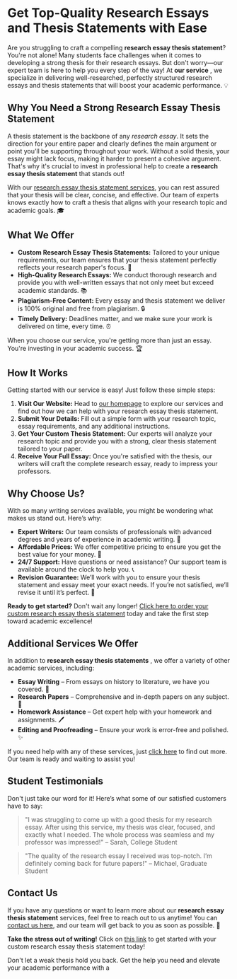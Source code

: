 # Get Top-Quality Research Essays and Thesis Statements with Ease

Are you struggling to craft a compelling **research essay thesis statement**? You're not alone! Many students face challenges when it comes to developing a strong thesis for their research essays. But don't worry—our expert team is here to help you every step of the way! At **our service** , we specialize in delivering well-researched, perfectly structured research essays and thesis statements that will boost your academic performance. 💡

## Why You Need a Strong Research Essay Thesis Statement

A thesis statement is the backbone of any _research essay_. It sets the direction for your entire paper and clearly defines the main argument or point you'll be supporting throughout your work. Without a solid thesis, your essay might lack focus, making it harder to present a cohesive argument. That's why it's crucial to invest in professional help to create a **research essay thesis statement** that stands out!

With our [research essay thesis statement services](https://tinyurl.com/topessay?keyword=research+essay+thesis+statement), you can rest assured that your thesis will be clear, concise, and effective. Our team of experts knows exactly how to craft a thesis that aligns with your research topic and academic goals. 🎓

## What We Offer

- **Custom Research Essay Thesis Statements:** Tailored to your unique requirements, our team ensures that your thesis statement perfectly reflects your research paper's focus. 📝
- **High-Quality Research Essays:** We conduct thorough research and provide you with well-written essays that not only meet but exceed academic standards. 📚
- **Plagiarism-Free Content:** Every essay and thesis statement we deliver is 100% original and free from plagiarism. 🔒
- **Timely Delivery:** Deadlines matter, and we make sure your work is delivered on time, every time. ⏰

When you choose our service, you're getting more than just an essay. You're investing in your academic success. 🏆

## How It Works

Getting started with our service is easy! Just follow these simple steps:

1. **Visit Our Website:** Head to [our homepage](https://tinyurl.com/topessay?keyword=research+essay+thesis+statement) to explore our services and find out how we can help with your research essay thesis statement.
2. **Submit Your Details:** Fill out a simple form with your research topic, essay requirements, and any additional instructions.
3. **Get Your Custom Thesis Statement:** Our experts will analyze your research topic and provide you with a strong, clear thesis statement tailored to your paper.
4. **Receive Your Full Essay:** Once you're satisfied with the thesis, our writers will craft the complete research essay, ready to impress your professors.

## Why Choose Us?

With so many writing services available, you might be wondering what makes us stand out. Here’s why:

- **Expert Writers:** Our team consists of professionals with advanced degrees and years of experience in academic writing. 💼
- **Affordable Prices:** We offer competitive pricing to ensure you get the best value for your money. 💸
- **24/7 Support:** Have questions or need assistance? Our support team is available around the clock to help you. 📞
- **Revision Guarantee:** We’ll work with you to ensure your thesis statement and essay meet your exact needs. If you’re not satisfied, we’ll revise it until it’s perfect. 🔄

**Ready to get started?** Don't wait any longer! [Click here to order your custom research essay thesis statement](https://tinyurl.com/topessay?keyword=research+essay+thesis+statement) today and take the first step toward academic excellence!

## Additional Services We Offer

In addition to **research essay thesis statements** , we offer a variety of other academic services, including:

- **Essay Writing** – From essays on history to literature, we have you covered. 📑
- **Research Papers** – Comprehensive and in-depth papers on any subject. 🧐
- **Homework Assistance** – Get expert help with your homework and assignments. 🖊️
- **Editing and Proofreading** – Ensure your work is error-free and polished. ✨

If you need help with any of these services, just [click here](https://tinyurl.com/topessay?keyword=research+essay+thesis+statement) to find out more. Our team is ready and waiting to assist you!

## Student Testimonials

Don't just take our word for it! Here’s what some of our satisfied customers have to say:

> "I was struggling to come up with a good thesis for my research essay. After using this service, my thesis was clear, focused, and exactly what I needed. The whole process was seamless and my professor was impressed!" – Sarah, College Student

> "The quality of the research essay I received was top-notch. I’m definitely coming back for future papers!" – Michael, Graduate Student

## Contact Us

If you have any questions or want to learn more about our **research essay thesis statement** services, feel free to reach out to us anytime! You can [contact us here](https://tinyurl.com/topessay?keyword=research+essay+thesis+statement), and our team will get back to you as soon as possible. 📧

**Take the stress out of writing!** Click on [this link](https://tinyurl.com/topessay?keyword=research+essay+thesis+statement) to get started with your custom research essay thesis statement today!

Don't let a weak thesis hold you back. Get the help you need and elevate your academic performance with a
